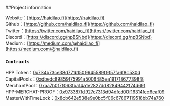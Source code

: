 ##Project information

Website：[https://haidilao.fi](https://haidilao.fi) <br />
Github：[https://github.com/haidilao_fi](https://github.com/haidilao_fi) <br />
Twitter：[https://twitter.com/haidilao_fi](https://twitter.com/haidilao_fi) <br />
Discord：[https://discord.gg/npBSNbd](https://discord.gg/npBSNbd) <br />
Medium：[https://medium.com/@haidilao_fi](https://medium.com/@haidilao_fi) <br />

### `Contracts`
HPP Token：[0x734b73ce38d771b1509645589f9f57fa6f8c530d](https://etherscan.io/token/0x734b73ce38d771b1509645589f9f57fa6f8c530d) <br />
CapitalPools：[0xdbedc89859f75991a5006485ea191718677398f8](https://etherscan.io/address/0xdbedc89859f75991a5006485ea191718677398f8) <br />
MerchantPool：[0xaa7b0f7f063fba14a1e2827dd82849442f74d69f](https://etherscan.io/address/0xaa7b0f7f063fba14a1e2827dd82849442f74d69f) <br />
HPP-MERCHAT-PROOF：[0x973387fd927c7313d94dfcd00f16314fec6eaf09](https://etherscan.io/address/0x973387fd927c7313d94dfcd00f16314fec6eaf09) <br />
MasterWithTimeLock：[0x8cb642e538e9e0bc5f06c67867119518bb74a760](https://etherscan.io/address/0x8cb642e538e9e0bc5f06c67867119518bb74a760#code)  <br />